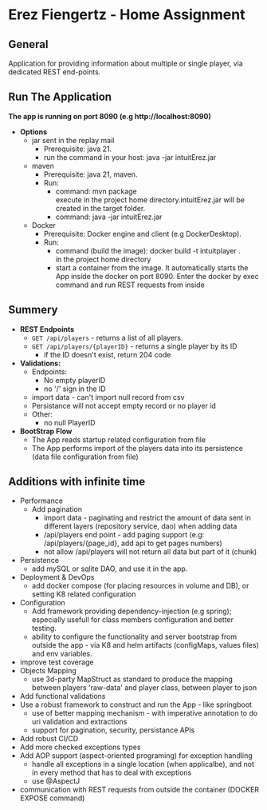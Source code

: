 # Erez Fiengertz - Home Assignment

General
---
Application for providing information about multiple or single player,
via dedicated REST end-points.

Run The Application
---
**The app is running on port 8090 (e.g http://localhost:8090)**

* **Options**
  * jar sent in the replay mail
    * Prerequisite: java 21.
    * run the command in your host: java -jar intuitErez.jar
  * maven
    * Prerequisite: java 21, maven.
    * Run:
      * command: mvn package <br> execute in the project home directory.intuitErez.jar will be created in the target folder.
      * command: java -jar intuitErez.jar
  * Docker
    * Prerequisite: Docker engine and client (e.g DockerDesktop).
    * Run:
      * command (build the image): docker build -t intuitplayer . <br> in the project home directory
      * start a container from the image. It automatically starts the App inside the docker on port 8090. Enter the docker by exec command and run REST requests from inside

Summery
---
* **REST Endpoints**
  * `GET /api/players` - returns a list of all players.
  * `GET /api/players/{playerID}` - returns a single player by its ID
    * if the ID doesn't exist, return 204 code
* **Validations:**
  * Endpoints:
    * No empty playerID
    * no '/' sign in the ID
  * import data - can't import null record from csv
  * Persistance will not accept empty record or no player id
  * Other:
    * no null PlayerID
* **BootStrap Flow**
  * The App reads startup related configuration from file 
  * The App performs import of the players data into its persistence (data file configuration from file)

Additions with infinite time
---
* Performance
  * Add pagination
    * import data - paginating and restrict the amount of data sent in different layers (repository service, dao) when adding data
    * /api/players end point - add paging support (e.g: /api/players/{page_id}, add api to get pages numbers)
    * not allow /api/players will not return all data but part of it (chunk)
* Persistence
  * add mySQL or sqlite DAO, and use it in the app.
* Deployment & DevOps
  * add docker compose (for placing resources in volume and DB), or setting K8 related configuration
* Configuration
  * Add framework providing dependency-injection (e.g spring); especially usefull for class members configuration and better testing.
  * ability to configure the functionality and server bootstrap from outside the app - via K8 and helm artifacts (configMaps, values files) and env variables.
* improve test coverage
* Objects Mapping
  * use 3d-party MapStruct as standard to produce the mapping between players 'raw-data' and player class, between player to json
* Add functional validations
* Use a robust framework to construct and run the App - like springboot
  * use of better mapping mechanism - with imperative annotation to do uri validation and extractions
  * support for pagination, security, persistance APIs
* Add robust CI/CD
* Add more checked exceptions types
* Add AOP support (aspect-oriented programing) for exception handling
  * handle all exceptions in a single location (when applicalbe), and not in every method that has to deal with exceptions
  * use @AspectJ 
* communication with REST requests from outside the container (DOCKER EXPOSE command)

